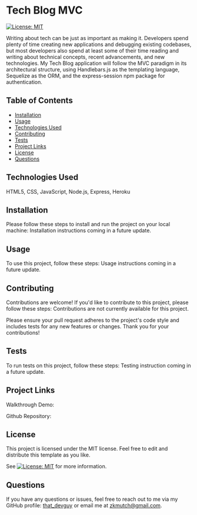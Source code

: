 # Tech Blog MVC
[![License: MIT](https://img.shields.io/badge/License-MIT-yellow.svg)](https://opensource.org/licenses/MIT)
  
Writing about tech can be just as important as making it. Developers spend plenty of time creating new applications and debugging existing codebases, but most developers also spend at least some of their time reading and writing about technical concepts, recent advancements, and new technologies. My Tech Blog application will follow the MVC paradigm in its architectural structure, using Handlebars.js as the templating language, Sequelize as the ORM, and the express-session npm package for authentication.
  
  
## Table of Contents

- [Installation](#installation)
- [Usage](#usage)
- [Technologies Used](#technologies-used)
- [Contributing](#contributing)
- [Tests](#tests)
- [Project Links](#project-links)
- [License](#license)
- [Questions](#questions)

## Technologies Used

HTML5, CSS, JavaScript, Node.js, Express, Heroku

## Installation

Please follow these steps to install and run the project on your local machine:
Installation instructions coming in a future update.
  
## Usage
  
To use this project, follow these steps:
Usage instructions coming in a future update.

## Contributing

Contributions are welcome! If you'd like to contribute to this project, please follow these steps:
Contributions are not currently available for this project.

Please ensure your pull request adheres to the project's code style and includes tests for any new features or changes. Thank you for your contributions!

## Tests

To run tests on this project, follow these steps:
Testing instruction coming in a future update.
  
## Project Links
  
Walkthrough Demo:

Github Repository:

## License

This project is licensed under the MIT license. Feel free to edit and distribute this template as you like.

See [![License: MIT](https://img.shields.io/badge/License-MIT-yellow.svg)](https://opensource.org/licenses/MIT) for more information.

## Questions

If you have any questions or issues, feel free to reach out to me via my GitHub profile: [that_devguy](https://github.com/that_devguy) or email me at zkmutch@gmail.com.
